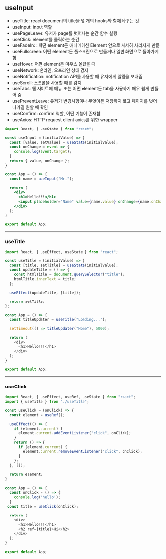 ## useInput

- useTitle: react document의 title을 몇 개의 hooks와 함께 바꾸는 것
- useInput: input 역할
- usePageLeave: 유저가 page를 벗어나는 순간 함수 실행
- useClick: element를 클릭하는 순간
- useFadeIn: : 어떤 element든 애니메이션 Element 안으로 서서히 사리지게 만듦
- useFullscreen: 어떤 element든 풀스크린으로 만들거나 일반 화면으로 돌아가게 함
- useHover: 어떤 element든 마우스 올렸을 때
- useNetwork: 온라인, 오프라인 상태 감지
- useNotification: notification API를 사용할 때 유저에게 알림을 보내줌
- useScroll: 스크롤을 사용할 때를 감지
- useTabs: 웹 사이트에 메뉴 또는 어떤 element든 tab을 사용하기 매우 쉽게 만들어 줌
- usePreventLeave: 유저가 변경사항이나 무엇이든 저장하지 않고 페이지를 벗어나가길 원할 때 확인
- useConfirm: confirm 역할, 어떤 기능이 존재함
- useAxios: HTTP request client axios를 위한 wrapper

```jsx
import React, { useState } from "react";

const useInput = (initialValue) => {
  const [value, setValue] = useState(initialValue);
  const onChange = event => {
    console.log(event.target);
  }
  return { value, onChange };
}

const App = () => {
  const name = useInput("Mr.");

  return (
    <div>
      <h1>Hello!!!</h1>
      <input placeholder="Name" value={name.value} onChange={name.onChange} />
    </div>
  );
}

export default App;
```

---

### useTitle

```js
import React, { useEffect, useState } from "react";

const useTitle = (initialValue) => {
  const [title, setTitle] = useState(initialValue);
  const updateTitle = () => {
    const htmlTitle = document.querySelector("title");
    htmlTitle.innerText = title;
  };

  useEffect(updateTitle, [title]);

  return setTitle;
};

const App = () => {
  const titleUpdater = useTitle("Loading...");

  setTimeout(() => titleUpdater("Home"), 5000);

  return (
    <div>
      <h1>Hello!!!</h1>
    </div>
  );
}

export default App;
```

---

### useClick

```js
import React, { useEffect, useRef, useState } from "react";
import { useTitle } from "./useTitle";

const useClick = (onClick) => {
  const element = useRef();

  useEffect(() => {
    if (element.current) {
      element.current.addEventListener("click", onClick);
    }
    return () => {
      if (element.current) {
        element.current.removeEventListener("click", onClick);
      }
    };
  }, []);
  
  return element;
}

const App = () => {
  const onClick = () => {
    console.log('hello');
  }
 const title = useClick(onClick);

  return (
    <div>
      <h1>Hello!!!</h1>
      <h2 ref={title}>Hi</h2>
    </div>
  );
}

export default App;
```